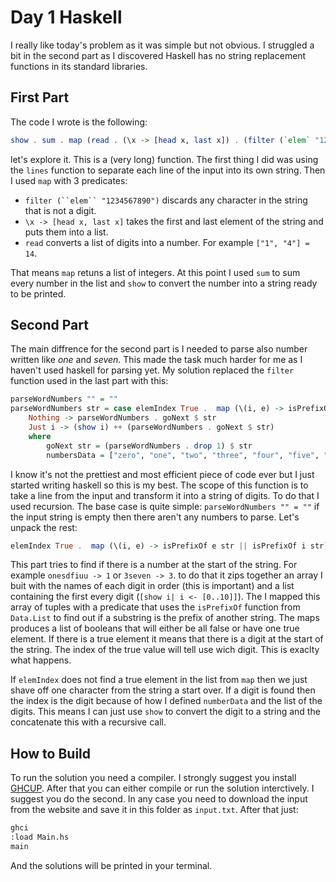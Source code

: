 # Day 1 Haskell

I really like today's problem as it was simple but not obvious. I struggled a bit in the second part as I discovered Haskell has no string replacement functions in its standard libraries.

## First Part

The code I wrote is the following:

```haskell
show . sum . map (read . (\x -> [head x, last x]) . (filter (`elem` "1234567890"))) . lines
```

let's explore it. This is a (very long) function. The first thing I did was using the `lines` function to separate each line of the input into its own string. Then I used `map` with 3 predicates:

- `filter (``elem`` "1234567890")` discards any character in the string that is not a digit.
- `\x -> [head x, last x]` takes the first and last element of the string and puts them into a list.
- `read` converts a list of digits into a number. For example `["1", "4"] = 14`.

That means `map` retuns a list of integers. At this point I used `sum` to sum every number in the list and `show` to convert the number into a string ready to be printed.

## Second Part

The main diffrence for the second part is I needed to parse also number written like *one* and *seven*. This made the task much harder for me as I haven't used haskell for parsing yet. My solution replaced the `filter` function used in the last part with this:

```haskell
parseWordNumbers "" = ""
parseWordNumbers str = case elemIndex True .  map (\(i, e) -> isPrefixOf e str || isPrefixOf i str) $ zip [show i| i <- [0..10]] numbersData of
    Nothing -> parseWordNumbers . goNext $ str
    Just i -> (show i) ++ (parseWordNumbers . goNext $ str)
    where
        goNext str = (parseWordNumbers . drop 1) $ str
        numbersData = ["zero", "one", "two", "three", "four", "five", "six", "seven", "eight", "nine"]
```

I know it's not the prettiest and most efficient piece of code ever but I just started writing haskell so this is my best. The scope of this function is to take a line from the input and transform it into a string of digits. To do that I used recursion. The base case is quite simple: `parseWordNumbers "" = ""` if the input string is empty then there aren't any numbers to parse. Let's unpack the rest:

```haskell
elemIndex True .  map (\(i, e) -> isPrefixOf e str || isPrefixOf i str) $ zip [show i| i <- [0..10]] numbersData
```

This part tries to find if there is a number at the start of the string. For example `onesdfiuu -> 1` or `3seven -> 3`. to do that it zips together an array I buit with the names of each digit in order (this is important) and a list containing the first every digit (`[show i| i <- [0..10]]`). The I mapped this array of tuples with a predicate that uses the `isPrefixOf` function from `Data.List` to find out if a substring is the prefix of another string. The maps produces a list of booleans that will either be all false or have one true element. If there is a true element it means that there is a digit at the start of the string. The index of the true value will tell use wich digit. This is exaclty what happens.

If `elemIndex` does not find a true element in the list from `map` then we just shave off one character from the string a start over. If a digit is found then the index is the digit because of how I defined `numberData` and the list of the digits. This means I can just use `show` to convert the digit to a string and the concatenate this with a recursive call.

## How to Build

To run the solution you need a compiler. I strongly suggest you install [GHCUP](https://www.haskell.org/). After that you can either compile or run the solution interctively. I suggest you do the second. In any case you need to download the input from the website and save it in this folder as `input.txt`. After that just:

```BASH
ghci
:load Main.hs
main
```

And the solutions will be printed in your terminal.
